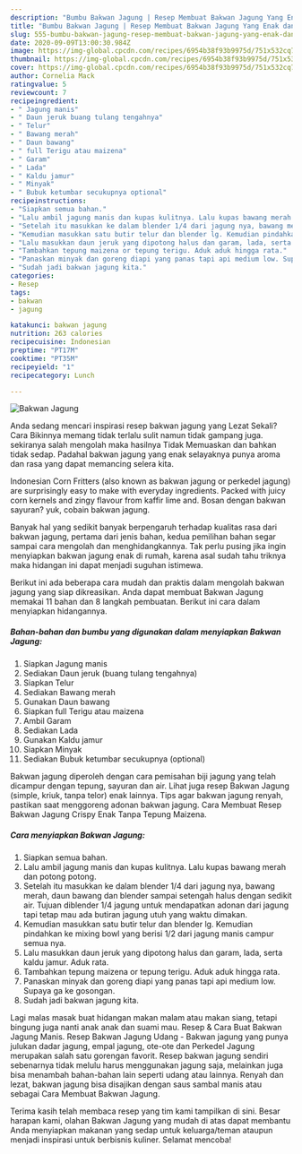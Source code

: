 ```yaml
---
description: "Bumbu Bakwan Jagung | Resep Membuat Bakwan Jagung Yang Enak dan Simpel"
title: "Bumbu Bakwan Jagung | Resep Membuat Bakwan Jagung Yang Enak dan Simpel"
slug: 555-bumbu-bakwan-jagung-resep-membuat-bakwan-jagung-yang-enak-dan-simpel
date: 2020-09-09T13:00:30.984Z
image: https://img-global.cpcdn.com/recipes/6954b38f93b9975d/751x532cq70/bakwan-jagung-foto-resep-utama.jpg
thumbnail: https://img-global.cpcdn.com/recipes/6954b38f93b9975d/751x532cq70/bakwan-jagung-foto-resep-utama.jpg
cover: https://img-global.cpcdn.com/recipes/6954b38f93b9975d/751x532cq70/bakwan-jagung-foto-resep-utama.jpg
author: Cornelia Mack
ratingvalue: 5
reviewcount: 7
recipeingredient:
- " Jagung manis"
- " Daun jeruk buang tulang tengahnya"
- " Telur"
- " Bawang merah"
- " Daun bawang"
- " full Terigu atau maizena"
- " Garam"
- " Lada"
- " Kaldu jamur"
- " Minyak"
- " Bubuk ketumbar secukupnya optional"
recipeinstructions:
- "Siapkan semua bahan."
- "Lalu ambil jagung manis dan kupas kulitnya. Lalu kupas bawang merah dan potong potong."
- "Setelah itu masukkan ke dalam blender 1/4 dari jagung nya, bawang merah, daun bawang dan blender sampai setengah halus dengan sedikit air. Tujuan diblender 1/4 jagung untuk mendapatkan adonan dari jagung tapi tetap mau ada butiran jagung utuh yang waktu dimakan."
- "Kemudian masukkan satu butir telur dan blender lg. Kemudian pindahkan ke mixing bowl yang berisi 1/2 dari jagung manis campur semua nya."
- "Lalu masukkan daun jeruk yang dipotong halus dan garam, lada, serta kaldu jamur. Aduk rata."
- "Tambahkan tepung maizena or tepung terigu. Aduk aduk hingga rata."
- "Panaskan minyak dan goreng diapi yang panas tapi api medium low. Supaya ga ke gosongan."
- "Sudah jadi bakwan jagung kita."
categories:
- Resep
tags:
- bakwan
- jagung

katakunci: bakwan jagung 
nutrition: 263 calories
recipecuisine: Indonesian
preptime: "PT17M"
cooktime: "PT35M"
recipeyield: "1"
recipecategory: Lunch

---
```



![Bakwan Jagung](https://img-global.cpcdn.com/recipes/6954b38f93b9975d/751x532cq70/bakwan-jagung-foto-resep-utama.jpg)

Anda sedang mencari inspirasi resep bakwan jagung yang Lezat Sekali? Cara Bikinnya memang tidak terlalu sulit namun tidak gampang juga. sekiranya salah mengolah maka hasilnya Tidak Memuaskan dan bahkan tidak sedap. Padahal bakwan jagung yang enak selayaknya punya aroma dan rasa yang dapat memancing selera kita.

Indonesian Corn Fritters (also known as bakwan jagung or perkedel jagung) are surprisingly easy to make with everyday ingredients. Packed with juicy corn kernels and zingy flavour from kaffir lime and. Bosan dengan bakwan sayuran? yuk, cobain bakwan jagung.

Banyak hal yang sedikit banyak berpengaruh terhadap kualitas rasa dari bakwan jagung, pertama dari jenis bahan, kedua pemilihan bahan segar sampai cara mengolah dan menghidangkannya. Tak perlu pusing jika ingin menyiapkan bakwan jagung enak di rumah, karena asal sudah tahu triknya maka hidangan ini dapat menjadi suguhan istimewa.


Berikut ini ada beberapa cara mudah dan praktis dalam mengolah bakwan jagung yang siap dikreasikan. Anda dapat membuat Bakwan Jagung memakai 11 bahan dan 8 langkah pembuatan. Berikut ini cara dalam menyiapkan hidangannya.

<!--inarticleads1-->

##### Bahan-bahan dan bumbu yang digunakan dalam menyiapkan Bakwan Jagung:

1. Siapkan  Jagung manis
1. Sediakan  Daun jeruk (buang tulang tengahnya)
1. Siapkan  Telur
1. Sediakan  Bawang merah
1. Gunakan  Daun bawang
1. Siapkan  full Terigu atau maizena
1. Ambil  Garam
1. Sediakan  Lada
1. Gunakan  Kaldu jamur
1. Siapkan  Minyak
1. Sediakan  Bubuk ketumbar secukupnya (optional)


Bakwan jagung diperoleh dengan cara pemisahan biji jagung yang telah dicampur dengan tepung, sayuran dan air. Lihat juga resep Bakwan Jagung (simple, kriuk, tanpa telor) enak lainnya. Tips agar bakwan jagung renyah, pastikan saat menggoreng adonan bakwan jagung. Cara Membuat Resep Bakwan Jagung Crispy Enak Tanpa Tepung Maizena. 

<!--inarticleads2-->

##### Cara menyiapkan Bakwan Jagung:

1. Siapkan semua bahan.
1. Lalu ambil jagung manis dan kupas kulitnya. Lalu kupas bawang merah dan potong potong.
1. Setelah itu masukkan ke dalam blender 1/4 dari jagung nya, bawang merah, daun bawang dan blender sampai setengah halus dengan sedikit air. Tujuan diblender 1/4 jagung untuk mendapatkan adonan dari jagung tapi tetap mau ada butiran jagung utuh yang waktu dimakan.
1. Kemudian masukkan satu butir telur dan blender lg. Kemudian pindahkan ke mixing bowl yang berisi 1/2 dari jagung manis campur semua nya.
1. Lalu masukkan daun jeruk yang dipotong halus dan garam, lada, serta kaldu jamur. Aduk rata.
1. Tambahkan tepung maizena or tepung terigu. Aduk aduk hingga rata.
1. Panaskan minyak dan goreng diapi yang panas tapi api medium low. Supaya ga ke gosongan.
1. Sudah jadi bakwan jagung kita.


Lagi malas masak buat hidangan makan malam atau makan siang, tetapi bingung juga nanti anak anak dan suami mau. Resep &amp; Cara Buat Bakwan Jagung Manis. Resep Bakwan Jagung Udang - Bakwan jagung yang punya julukan dadar jagung, empal jagung, ote-ote dan Perkedel Jagung merupakan salah satu gorengan favorit. Resep bakwan jagung sendiri sebenarnya tidak melulu harus menggunakan jagung saja, melainkan juga bisa menambah bahan-bahan lain seperti udang atau lainnya. Renyah dan lezat, bakwan jagung bisa disajikan dengan saus sambal manis atau sebagai Cara Membuat Bakwan Jagung. 

Terima kasih telah membaca resep yang tim kami tampilkan di sini. Besar harapan kami, olahan Bakwan Jagung yang mudah di atas dapat membantu Anda menyiapkan makanan yang sedap untuk keluarga/teman ataupun menjadi inspirasi untuk berbisnis kuliner. Selamat mencoba!
